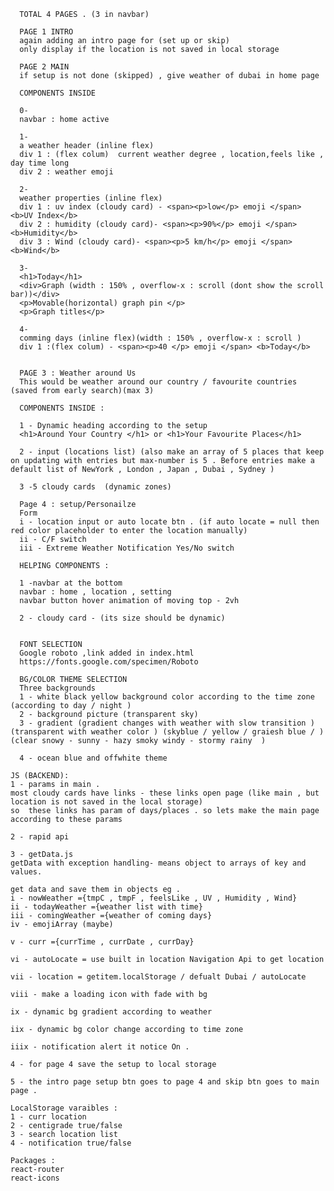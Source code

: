       TOTAL 4 PAGES . (3 in navbar)

      PAGE 1 INTRO
      again adding an intro page for (set up or skip)
      only display if the location is not saved in local storage

      PAGE 2 MAIN
      if setup is not done (skipped) , give weather of dubai in home page
    
      COMPONENTS INSIDE
      
      0-
      navbar : home active

      1-
      a weather header (inline flex)
      div 1 : (flex colum)  current weather degree , location,feels like , day time long
      div 2 : weather emoji
      
      2-
      weather properties (inline flex)
      div 1 : uv index (cloudy card) - <span><p>low</p> emoji </span> <b>UV Index</b>  
      div 2 : humidity (cloudy card)- <span><p>90%</p> emoji </span> <b>Humidity</b> 
      div 3 : Wind (cloudy card)- <span><p>5 km/h</p> emoji </span> <b>Wind</b> 

      3-
      <h1>Today</h1>
      <div>Graph (width : 150% , overflow-x : scroll (dont show the scroll bar))</div>
      <p>Movable(horizontal) graph pin </p>
      <p>Graph titles</p>

      4-
      comming days (inline flex)(width : 150% , overflow-x : scroll )
      div 1 :(flex colum) - <span><p>40 </p> emoji </span> <b>Today</b>  

      
      PAGE 3 : Weather around Us 
      This would be weather around our country / favourite countries (saved from early search)(max 3)

      COMPONENTS INSIDE :

      1 - Dynamic heading according to the setup
      <h1>Around Your Country </h1> or <h1>Your Favourite Places</h1>

      2 - input (locations list) (also make an array of 5 places that keep on updating with entries but max-number is 5 . Before entries make a default list of NewYork , London , Japan , Dubai , Sydney )

      3 -5 cloudy cards  (dynamic zones)
  
      Page 4 : setup/Personailze
      Form 
      i - location input or auto locate btn . (if auto locate = null then red color placeholder to enter the location manually)
      ii - C/F switch
      iii - Extreme Weather Notification Yes/No switch
      
      HELPING COMPONENTS :  
      
      1 -navbar at the bottom
      navbar : home , location , setting
      navbar button hover animation of moving top - 2vh
      
      2 - cloudy card - (its size should be dynamic)


      FONT SELECTION
      Google roboto ,link added in index.html
      https://fonts.google.com/specimen/Roboto

      BG/COLOR THEME SELECTION
      Three backgrounds 
      1 - white black yellow background color according to the time zone (according to day / night )
      2 - background picture (transparent sky)
      3 - gradient (gradient changes with weather with slow transition )(transparent with weather color ) (skyblue / yellow / graiesh blue / )(clear snowy - sunny - hazy smoky windy - stormy rainy  )

      4 - ocean blue and offwhite theme

    JS (BACKEND):
    1 - params in main .  
    most cloudy cards have links - these links open page (like main , but location is not saved in the local storage)
    so  these links has param of days/places . so lets make the main page according to these params

    2 - rapid api

    3 - getData.js
    getData with exception handling- means object to arrays of key and values.

    get data and save them in objects eg . 
    i - nowWeather ={tmpC , tmpF , feelsLike , UV , Humidity , Wind}
    ii - todayWeather ={weather list with time}
    iii - comingWeather ={weather of coming days}
    iv - emojiArray (maybe)

    v - curr ={currTime , currDate , currDay}

    vi - autoLocate = use built in location Navigation Api to get location

    vii - location = getitem.localStorage / defualt Dubai / autoLocate

    viii - make a loading icon with fade with bg

    ix - dynamic bg gradient according to weather 

    iix - dynamic bg color change according to time zone

    iiix - notification alert it notice On . 

    4 - for page 4 save the setup to local storage 

    5 - the intro page setup btn goes to page 4 and skip btn goes to main page .

    LocalStorage varaibles :
    1 - curr location 
    2 - centigrade true/false
    3 - search location list
    4 - notification true/false

    Packages : 
    react-router
    react-icons
    